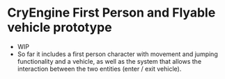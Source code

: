 # CryEngine First Person and Flyable vehicle prototype
 - WIP
 - So far it includes a first person character with movement and jumping functionality and a vehicle, as well as the system that allows the interaction between the two entities (enter / exit vehicle).
